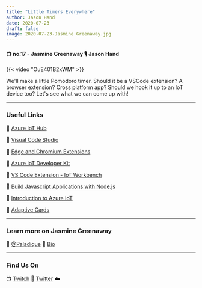 ```yaml
---
title: "Little Timers Everywhere"
author: Jason Hand
date: 2020-07-23
draft: false
image: 2020-07-23-Jasmine Greenaway.jpg
---
```


#### 📺 no.17 - Jasmine Greenaway 🎙️ Jason Hand

<!--more-->

{{< video "OuE401B2xWM" >}}

We'll make a little Pomodoro timer. Should it be a VSCode extension? A browser extension? Cross platform app? Should we hook it up to an IoT device too? Let's see what we can come up with!

---

### Useful Links

🔗 [Azure IoT Hub](https://cda.ms/1tm)

🔗 [Visual Code Studio](https://cda.ms/1tn)

🔗 [Edge and Chromium Extensions](https://cda.ms/1tp)

🔗 [Azure IoT Developer Kit](https://cda.ms/1tq)

🔗 [VS Code Extension - IoT Workbench](https://marketplace.visualstudio.com/items?itemName=vsciot-vscode.vscode-iot-workbench)

🔗 [Build Javascript Applications with Node.js](https://cda.ms/1tr)

🔗 [Introduction to Azure IoT](https://cda.ms/1tt)

🔗 [Adaptive Cards](https://cda.ms/1tk)

---

### Learn more on Jasmine Greenaway

🔗 [@Paladique](https://twitter.com/paladique)
🔗 [Bio](https://developer.microsoft.com/en-us/advocates/jasmine-greenaway)

---

### Find Us On

📺 [Twitch](https://www.twitch.tv/microsoftdeveloper)
🔗 [Twitter](https://twitter.com/fboucheros)
☁️

